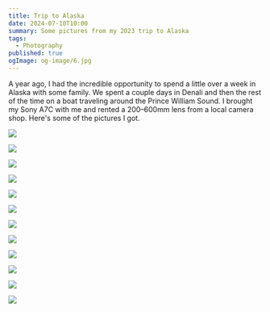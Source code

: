 ```yaml
---
title: Trip to Alaska
date: 2024-07-10T10:00
summary: Some pictures from my 2023 trip to Alaska
tags:
  - Photography
published: true
ogImage: og-image/6.jpg
---
```

A year ago, I had the incredible opportunity to spend a little over a week in Alaska with some family. We spent a couple days in Denali and then the rest of the time on a boat traveling around the Prince William Sound. I brought my Sony A7C with me and rented a 200–600mm lens from a local camera shop. Here's some of the pictures I got.

![](/media/alaska/DSC00623.jpeg)

![](/media/alaska/DSC00630.jpeg)

![](/media/alaska/DSC00679.jpeg)

![](/media/alaska/DSC01031.jpeg)

![](/media/alaska/DSC01077.jpeg)

![](/media/alaska/DSC01279.jpeg)

![](/media/alaska/DSC01356.jpeg)

![](/media/alaska/DSC01415.jpeg)

![](/media/alaska/DSC01490.jpeg)

![](/media/alaska/DSC01534.jpeg)

![](/media/alaska/DSC01540.jpeg)

![](/media/alaska/DSC01687.jpeg)
